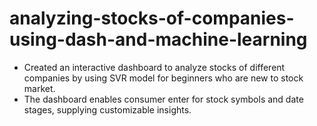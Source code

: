 # analyzing-stocks-of-companies-using-dash-and-machine-learning

* Created an interactive dashboard to analyze stocks of different companies by using SVR model for beginners who are new to stock market.
* The dashboard enables consumer enter for stock symbols and date stages, supplying customizable insights.

